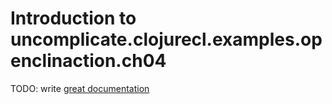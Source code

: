 # Introduction to uncomplicate.clojurecl.examples.openclinaction.ch04

TODO: write [great documentation](http://jacobian.org/writing/what-to-write/)
